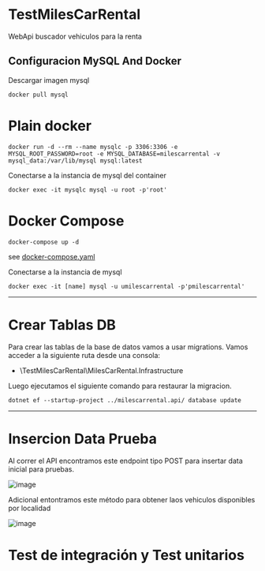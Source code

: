 # TestMilesCarRental
WebApi buscador vehiculos para la renta

Configuracion MySQL And Docker
---
Descargar imagen mysql 
```shell
docker pull mysql
```

# Plain docker
```shell
docker run -d --rm --name mysqlc -p 3306:3306 -e MYSQL_ROOT_PASSWORD=root -e MYSQL_DATABASE=milescarrental -v mysql_data:/var/lib/mysql mysql:latest
```
Conectarse a la instancia de mysql del container

```shell
docker exec -it mysqlc mysql -u root -p'root'
```

# Docker Compose

```shell
docker-compose up -d
```

see [docker-compose.yaml](./docker-compose.yaml)

Conectarse a la instancia de mysql

```shell
docker exec -it [name] mysql -u umilescarrental -p'pmilescarrental'
```
---

# Crear Tablas DB

Para crear las tablas de la base de datos vamos a usar migrations.
Vamos acceder a la siguiente ruta desde una consola: 

- \TestMilesCarRental\MilesCarRental.Infrastructure

Luego ejecutamos el siguiente comando para restaurar la migracion.

```shell
dotnet ef --startup-project ../milescarrental.api/ database update
```

---
# Insercion Data Prueba

Al correr el API encontramos este endpoint tipo POST para insertar data inicial para pruebas.

![image](https://github.com/JorgeCanchon/TestMilesCarRental/assets/20799377/91536a7a-edd9-495d-9da3-9c750ba4c55d)

Adicional entontramos este método para obtener laos vehiculos disponibles por localidad

![image](https://github.com/JorgeCanchon/TestMilesCarRental/assets/20799377/ba7a6939-df7c-456a-a5a7-49fe47b5871f)

# Test de integración y Test unitarios




